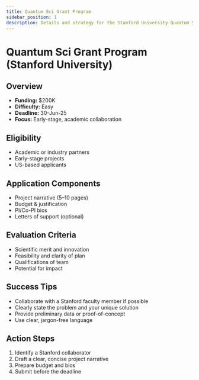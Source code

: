 ```yaml
---
title: Quantum Sci Grant Program
sidebar_position: 1
description: Details and strategy for the Stanford University Quantum Sci grant.
---
```


# Quantum Sci Grant Program (Stanford University)

## Overview
- **Funding:** $200K
- **Difficulty:** Easy
- **Deadline:** 30-Jun-25
- **Focus:** Early-stage, academic collaboration

## Eligibility
- Academic or industry partners
- Early-stage projects
- US-based applicants

## Application Components
- Project narrative (5–10 pages)
- Budget & justification
- PI/Co-PI bios
- Letters of support (optional)

## Evaluation Criteria
- Scientific merit and innovation
- Feasibility and clarity of plan
- Qualifications of team
- Potential for impact

## Success Tips
- Collaborate with a Stanford faculty member if possible
- Clearly state the problem and your unique solution
- Provide preliminary data or proof-of-concept
- Use clear, jargon-free language

## Action Steps
1. Identify a Stanford collaborator
2. Draft a clear, concise project narrative
3. Prepare budget and bios
4. Submit before the deadline 